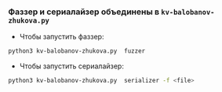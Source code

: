 ### Фаззер и сериалайзер объединены в `kv-balobanov-zhukova.py`

- Чтобы запустить фаззер:
```bash
python3 kv-balobanov-zhukova.py  fuzzer
```

- Чтобы запустить сериалайзер:
```bash
python3 kv-balobanov-zhukova.py  serializer -f <file>
```